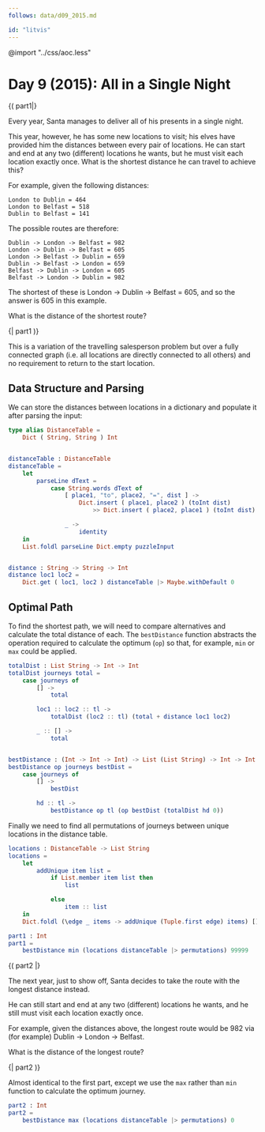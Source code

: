 ```yaml
---
follows: data/d09_2015.md

id: "litvis"
---
```


@import "../css/aoc.less"

# Day 9 (2015): All in a Single Night

{( part1|}

Every year, Santa manages to deliver all of his presents in a single night.

This year, however, he has some new locations to visit; his elves have provided him the distances between every pair of locations. He can start and end at any two (different) locations he wants, but he must visit each location exactly once. What is the shortest distance he can travel to achieve this?

For example, given the following distances:

```
London to Dublin = 464
London to Belfast = 518
Dublin to Belfast = 141
```

The possible routes are therefore:

```
Dublin -> London -> Belfast = 982
London -> Dublin -> Belfast = 605
London -> Belfast -> Dublin = 659
Dublin -> Belfast -> London = 659
Belfast -> Dublin -> London = 605
Belfast -> London -> Dublin = 982
```

The shortest of these is London -> Dublin -> Belfast = 605, and so the answer is 605 in this example.

What is the distance of the shortest route?

{| part1 )}

This is a variation of the travelling salesperson problem but over a fully connected graph (i.e. all locations are directly connected to all others) and no requirement to return to the start location.

## Data Structure and Parsing

We can store the distances between locations in a dictionary and populate it after parsing the input:

```elm {l}
type alias DistanceTable =
    Dict ( String, String ) Int


distanceTable : DistanceTable
distanceTable =
    let
        parseLine dText =
            case String.words dText of
                [ place1, "to", place2, "=", dist ] ->
                    Dict.insert ( place1, place2 ) (toInt dist)
                        >> Dict.insert ( place2, place1 ) (toInt dist)

                _ ->
                    identity
    in
    List.foldl parseLine Dict.empty puzzleInput


distance : String -> String -> Int
distance loc1 loc2 =
    Dict.get ( loc1, loc2 ) distanceTable |> Maybe.withDefault 0
```

## Optimal Path

To find the shortest path, we will need to compare alternatives and calculate the total distance of each.
The `bestDistance` function abstracts the operation required to calculate the optimum (`op`) so that, for example, `min` or `max` could be applied.

```elm {l}
totalDist : List String -> Int -> Int
totalDist journeys total =
    case journeys of
        [] ->
            total

        loc1 :: loc2 :: tl ->
            totalDist (loc2 :: tl) (total + distance loc1 loc2)

        _ :: [] ->
            total


bestDistance : (Int -> Int -> Int) -> List (List String) -> Int -> Int
bestDistance op journeys bestDist =
    case journeys of
        [] ->
            bestDist

        hd :: tl ->
            bestDistance op tl (op bestDist (totalDist hd 0))
```

Finally we need to find all permutations of journeys between unique locations in the distance table.

```elm {l}
locations : DistanceTable -> List String
locations =
    let
        addUnique item list =
            if List.member item list then
                list

            else
                item :: list
    in
    Dict.foldl (\edge _ items -> addUnique (Tuple.first edge) items) []
```

```elm {l r}
part1 : Int
part1 =
    bestDistance min (locations distanceTable |> permutations) 99999
```

{( part2 |}

The next year, just to show off, Santa decides to take the route with the longest distance instead.

He can still start and end at any two (different) locations he wants, and he still must visit each location exactly once.

For example, given the distances above, the longest route would be 982 via (for example) Dublin -> London -> Belfast.

What is the distance of the longest route?

{| part2 )}

Almost identical to the first part, except we use the `max` rather than `min` function to calculate the optimum journey.

```elm {l r}
part2 : Int
part2 =
    bestDistance max (locations distanceTable |> permutations) 0
```
